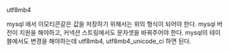 utf8mb4

mysql 에서 이모티콘같은 값을 저장하기 위해서는 위의 형식이 되어야 한다.
mysql 버전이 지원을 해야하고, 커넥션 스트링에서도 문자셋을 바꿔주어야 한다.
mysql의 테이블에서도 변경을 해야하는데 utf8mb4, utf8mb4_unicode_ci
하면 된다.